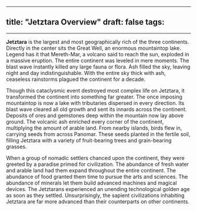 
---
title: "Jetztara Overview"
draft: false
tags:
  - 
---
 


**Jetztara** is the largest and most geographically rich of the three continents. Directly in the center sits the Great Well, an enormous mountaintop lake. Legend has it that Mereth-Mar, a volcano said to reach the sun, exploded in a massive eruption. The entire continent was leveled in mere moments. The blast wave instantly killed any large fauna or flora. Ash filled the sky, leaving night and day indistinguishable. With the entire sky thick with ash, ceaseless rainstorms plagued the continent for a decade.

Though this cataclysmic event destroyed most complex life on Jetztara, it transformed the continent into something far greater. The once imposing mountaintop is now a lake with tributaries dispersed in every direction. Its blast wave cleared all old growth and sent its innards across the continent. Deposits of ores and gemstones deep within the mountain now lay above ground. The volcanic ash enriched every corner of the continent, multiplying the amount of arable land. From nearby islands, birds flew in, carrying seeds from across Panomar. These seeds planted in the fertile soil, filling Jetztara with a variety of fruit-bearing trees and grain-bearing grasses.

When a group of nomadic settlers chanced upon the continent, they were greeted by a paradise primed for civilization. The abundance of fresh water and arable land had them expand throughout the entire continent. The abundance of food granted them time to pursue the arts and sciences. The abundance of minerals let them build advanced machines and magical devices. The Jetztarans experienced an unending technological golden age as soon as they settled. Unsurprisingly, the sapient civilizations inhabiting Jetztara are far more advanced than their counterparts on other continents. 